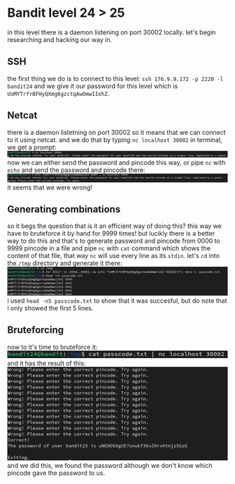 # Bandit level 24 > 25
in this level there is a daemon listening on port 30002 locally.
let's begin researching and hacking our way in.

## SSH
the first thing we do is to connect to this level:
`ssh 176.9.9.172 -p 2220 -l bandit24`
and we give it our password for this level which is `UoMYTrfrBFHyQXmg6gzctqAwOmw1IohZ`.

## Netcat
there is a daemon listetning on port 30002 so it means that we can connect to it using netcat.
and we do that by typing `nc localhost 30002` in terminal, we get a prompt:
![netcat](netcat.png)
now we can either send the password and pincode this way, or pipe `nc` with `echo` and send the password and pincode there:
![echo](echo.png)
it seems that we were wrong!

## Generating combinations 
so it begs the question that is it an efficient way of doing this? this way we have to bruteforce it by hand for 9999 times!
but lucikly there is a better way to do this and that's to generate password and pincode from 0000 to 9999 pincode in a file and pipe `nc` with  `cat` command which shows the content of that file, that way `nc` will use every line as its `stdin`.
let's `cd` into the `/tmp` directory and generate it there:
![generating](generating.png)
i used `head -n5 passcode.txt` to show that it was succesful, but do note that i only showed the first 5 lines.

## Bruteforcing
now to it's time to bruteforce it:
![cat](cat.png)
and it has the result of this:
![password](password.png)
and we did this, we found the password although we don't know which pincode gave the password to us.

